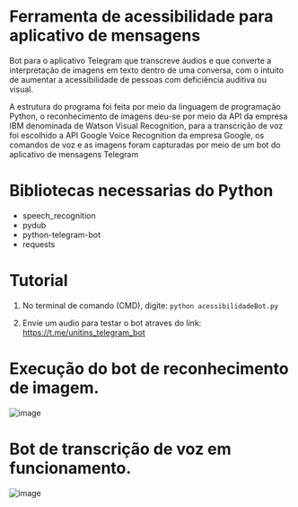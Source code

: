 # Ferramenta de acessibilidade para aplicativo de mensagens

Bot para o aplicativo Telegram que transcreve áudios e que converte a interpretação de imagens em texto dentro de uma conversa, com o intuito de aumentar a acessibilidade de pessoas com deficiência auditiva ou visual.

A estrutura do programa foi feita por meio da linguagem de programação Python, o reconhecimento de imagens deu-se por meio da API da empresa IBM denominada de Watson Visual Recognition, para a transcrição de voz foi escolhido a API Google Voice Recognition da empresa Google, os comandos de voz e as imagens foram capturadas por meio de um bot do aplicativo de mensagens Telegram

# Bibliotecas necessarias do Python

- speech_recognition 
- pydub 
- python-telegram-bot
- requests

# Tutorial 

1) No terminal de comando (CMD), digite: `python acessibilidadeBot.py`

2) Envie um audio para testar o bot atraves do link: https://t.me/unitins_telegram_bot

# Execução do bot de reconhecimento de imagem.

![image](https://user-images.githubusercontent.com/48680041/141605508-5b7a7023-ece1-4e3b-b899-51992f643cab.png)

# Bot de transcrição de voz em funcionamento.

![image](https://user-images.githubusercontent.com/48680041/141605544-29c6cb62-bbb0-47dd-9d70-43352077fb22.png)
